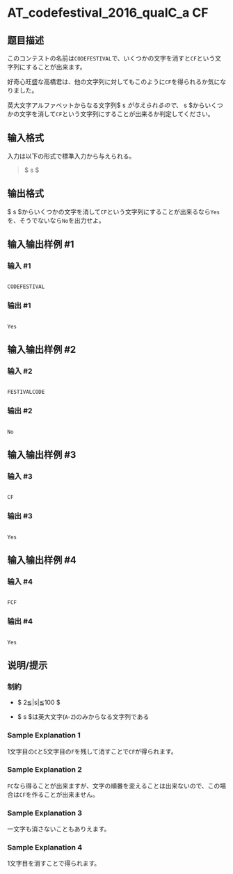 # AT_codefestival_2016_qualC_a CF

## 题目描述

[problemUrl]: https://atcoder.jp/contests/code-festival-2016-qualc/tasks/codefestival_2016_qualC_a

このコンテストの名前は`CODEFESTIVAL`で、いくつかの文字を消すと`CF`という文字列にすることが出来ます。

好奇心旺盛な高橋君は、他の文字列に対してもこのように`CF`を得られるか気になりました。

英大文字アルファベットからなる文字列$ s $が与えられるので、$ s $からいくつかの文字を消して`CF`という文字列にすることが出来るか判定してください。

## 输入格式

入力は以下の形式で標準入力から与えられる。

> $ s $

## 输出格式

$ s $からいくつかの文字を消して`CF`という文字列にすることが出来るなら`Yes`を、そうでないなら`No`を出力せよ。

## 输入输出样例 #1

### 输入 #1

```
CODEFESTIVAL
```

### 输出 #1

```
Yes
```

## 输入输出样例 #2

### 输入 #2

```
FESTIVALCODE
```

### 输出 #2

```
No
```

## 输入输出样例 #3

### 输入 #3

```
CF
```

### 输出 #3

```
Yes
```

## 输入输出样例 #4

### 输入 #4

```
FCF
```

### 输出 #4

```
Yes
```

## 说明/提示

### 制約

- $ 2≦|s|≦100 $
- $ s $は英大文字(`A`-`Z`)のみからなる文字列である

### Sample Explanation 1

1文字目の`C`と5文字目の`F`を残して消すことで`CF`が得られます。

### Sample Explanation 2

`FC`なら得ることが出来ますが、文字の順番を変えることは出来ないので、この場合は`CF`を作ることが出来ません。

### Sample Explanation 3

一文字も消さないこともありえます。

### Sample Explanation 4

1文字目を消すことで得られます。